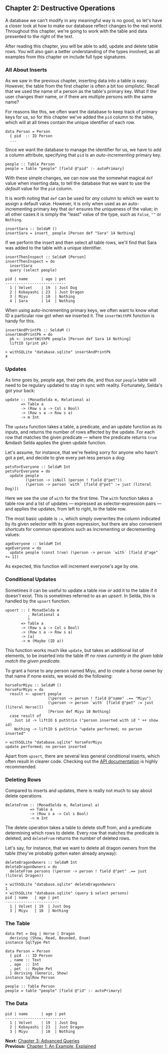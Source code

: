 <div class="pane" id="left">

## Chapter 2: Destructive Operations

A database we can't modify in any meaningful way is no good, so let's
have a closer look at how to make our database reflect changes to the real world.
Throughout this chapter, we're going to work with the table and data presented
to the right of the text.

After reading this chapter, you will be able to add, update and delete
table rows. You will also gain a better understanding of the types involved,
as all examples from this chapter on include full type signatures.

### All About Inserts

As we saw in the previous chapter, inserting data into a table is easy.
However, the table from the first chapter is often a bit too simplistic.
Recall that we used the name of a person as the table's primary key.
What if the user changes their name, or if there are multiple persons with
the same name?

For reasons like this, we often want the database to keep track of primary
keys for us, so for this chapter we've added the `pid` column to the table,
which will at all times contain the unique identifier of each row.

```language-haskell
data Person = Person
  { pid  :: ID Person
  ...
```

Since we want the database to manage the identifier for us, we have to add a
column attribute, specifying that `pid` is an *auto-incrementing* primary key.

```language-haskell
people :: Table Person
people = table "people" [field @"pid" :- autoPrimary]
```

With these simple changes, we can now use the somewhat magical `def` value when
inserting data, to tell the database that we want to use the *default* value
for the `pid` column.

It is worth noting that `def` can be used for *any* column to which we want to
assign a default value. However, it is only when used as an auto-incrementing
primary key that `def` ensures the uniqueness of the value; in all other cases
it is simply the "least" value of the type, such as `False`, `""` or `Nothing`.

```language-haskell
insertSara :: SeldaM ()
insertSara = insert_ people [Person def "Sara" 14 Nothing]
```

If we perform the insert and then select all table rows, we'll find that Sara
was added to the table with a unique identifier.

```language-haskell
insertThenInspect :: SeldaM [Person]
insertThenInspect = do
  insertSara
  query (select people)
```

```language-haskell
pid | name      | age | pet
---------------------------
  1 | Velvet    | 19  | Just Dog
  2 | Kobayashi | 23  | Just Dragon
  3 | Miyu      | 10  | Nothing
  4 | Sara      | 14  | Nothing
```

When using auto-incrementing primary keys, we often want to know what ID
a particular row got when we inserted it.
The `insertWithPK` function is handy for this.

```language-haskell
insertAndPrintPk :: SeldaM ()
insertAndPrintPk = do
  pk <- insertWithPK people [Person def Sara 14 Nothing]
  liftIO (print pk)
```
```language-haskell
> withSQLite "database.sqlite" insertAndPrintPk
4
```

### Updates

As time goes by, people age, their pets die, and thus our `people` table
will need to be regulary updated to stay in sync with reality.
Fortunately, Selda's got your back:

```language-haskell
update :: (MonadSelda m, Relational a)
       => Table a
       -> (Row s a -> Col s Bool)
       -> (Row s a -> Row s a)
       -> m Int
```

The `update` function takes a table, a predicate, and an update function as its
inputs, and returns the number of rows affected by the update.
For each row that matches the given predicate &mdash; where the predicate
returns `true` &mdash Selda applies the given update function.

Let's assume, for instance, that we're feeling sorry for anyone who hasn't got
a pet, and decide to give every pet-less person a dog:

```language-haskell
petsForEveryone :: SeldaM Int
petsForEveryone = do
  update people
         (\person -> isNull (person ! field @"pet"))
         (\person -> person `with` [field @"pet" := just (literal Dog)])
```

Here we see the use of `with` for the first time.
The `with` function takes a table row and a list of updates &mdash; expressed
as selector-expression pairs &mdash; and applies the updates,
from left to right, to the table row.

The most basic update is `:=`, which simply overwrites the column
indicated by its given selector with its given expression, but there are also
convenient shortcuts for common operations such as incrementing or decrementing
values:

```language-haskell
ageEveryone :: SeldaM Int
ageEveryone = do
  update people (const true) (\person -> person `with` [field @"age" += 1])
```

As expected, this function will increment everyone's age by one.

### Conditional Updates

Sometimes it can be useful to update a table row *or* add it to the table if
it doesn't exist. This is sometimes referred to as an *upsert*.
In Selda, this is handled by the `upsert` function.

```language-haskell
upsert :: ( MonadSelda m
          , Relational a
          )
       => Table a
       -> (Row s a -> Col s Bool)
       -> (Row s a -> Row s a)
       -> [a]
       -> m (Maybe (ID a))
```

This function works much like `update`, but takes an additional list of elements,
to be inserted into the table iff *no rows currently in the given table match
the given predicate*.

To grant a horse to any person named Miyu, and to create a horse owner by that
name if none exists, we would do the following:

```language-haskell
horseForMiyu :: SeldaM ()
horseForMiyu = do
  result <- upsert people
                   (\person -> person ! field @"name" .== "Miyu")
                   (\person -> person `with` [field @"pet" := just (literal Horse)])
                   [Person def Miyu 10 Nothing]
  case result of
    Just id -> liftIO $ putStrLn ("person inserted with id " ++ show id)
    Nothing -> liftIO $ putStrLn "update performed; no person inserted"
```
```language-haskell
> withSQLite "database.sqlite" horseForMiyu
update performed; no person inserted
```

Apart from `upsert`, there are several less general conditional inserts, which
often result in clearer code.
Checking out the [API documentation](https://hackage.haskell.org/package/selda)
is highly recommended.

### Deleting Rows

Compared to inserts and updates, there is really not much to say about delete
operations.

```language-haskell
deleteFrom :: (MonadSelda m, Relational a)
           => Table a
           -> (Row s a -> Col s Bool)
           -> m Int
```

The delete operation takes a table to delete stuff from, and a predicate
determining which rows to delete.
Every row that matches the predicate is deleted, and `deleteFrom` returns
the number of deleted rows.

Let's say, for instance, that we want to delete all dragon owners from the
table (they've probably gotten eaten already anyway):

```language-haskell
deleteDragonOwners :: SeldaM Int
deleteDragonOwners = do
  deleteFrom persons (\person -> person ! field @"pet" .== just (literal Dragon))
```
```language-haskell
> withSQLite "database.sqlite" deleteDragonOwners
1
> withSQLite "database.sqlite" (query $ select persons)
pid | name   | age | pet
------------------------
  1 | Velvet | 19  | Just Dog
  3 | Miyu   | 10  | Nothing
```

</div>

<div class="pane fixed" id="right">

### The Table

```language-haskell
data Pet = Dog | Horse | Dragon
  deriving (Show, Read, Bounded, Enum)
instance SqlType Pet

data Person = Person
  { pid  :: ID Person
  , name :: Text
  , age  :: Int
  , pet  :: Maybe Pet
  } deriving (Generic, Show)
instance SqlRow Person

people :: Table Person
people = table "people" [field @"id" :- autoPrimary]
```

### The Data

```language-haskell
pid | name      | age | pet
---------------------------
  1 | Velvet    | 19  | Just Dog
  2 | Kobayashi | 23  | Just Dragon
  3 | Miyu      | 10  | Nothing
```

**Next:** [Chapter 3: Advanced Queries](tutorial/ch3-advanced-queries)<br>
**Previous:** [Chapter 1: An Example, Explained](tutorial/ch1-example-explained)

</div>
